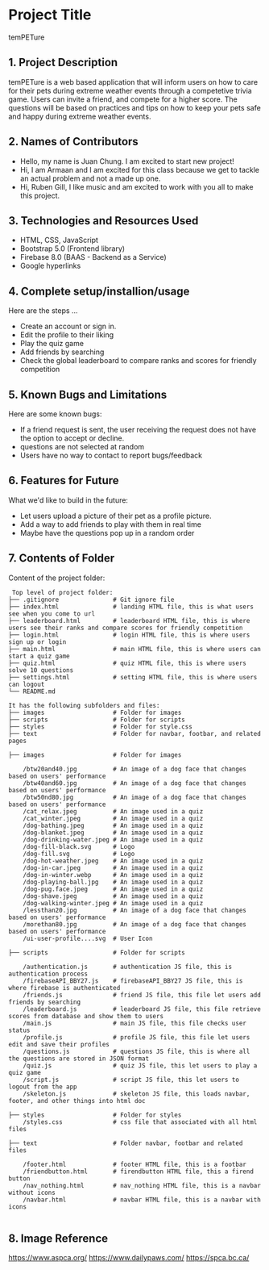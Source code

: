# Project Title
temPETure

## 1. Project Description
temPETure is a web based application that will inform users on how to care for their pets during extreme weather events through a competetive trivia game. Users can invite a friend, and compete for a higher score. The questions will be based on practices and tips on how to keep your pets safe and happy during extreme weather events. 

## 2. Names of Contributors
* Hello, my name is Juan Chung. I am excited to start new project!
* Hi, I am Armaan and I am excited for this class because we get to tackle an actual problem and not a made up one.
* Hi, Ruben Gill, I like music and am excited to work with you all to make this project. 
	
## 3. Technologies and Resources Used
* HTML, CSS, JavaScript
* Bootstrap 5.0 (Frontend library)
* Firebase 8.0 (BAAS - Backend as a Service)
* Google hyperlinks

## 4. Complete setup/installion/usage
Here are the steps ...
* Create an account or sign in. 
* Edit the profile to their liking
* Play the quiz game
* Add friends by searching
* Check the global leaderboard to compare ranks and scores for friendly competition

## 5. Known Bugs and Limitations
Here are some known bugs:
* If a friend request is sent, the user receiving the request does not have the option to accept or decline. 
* questions are not selected at random
* Users have no way to contact to report bugs/feedback

## 6. Features for Future
What we'd like to build in the future:
* Let users upload a picture of their pet as a profile picture. 
* Add a way to add friends to play with them in real time
* Maybe have the questions pop up in a random order
	
## 7. Contents of Folder
Content of the project folder:

```
 Top level of project folder: 
├── .gitignore               # Git ignore file
├── index.html               # landing HTML file, this is what users see when you come to url
├── leaderboard.html         # leaderboard HTML file, this is where users see their ranks and compare scores for friendly competition
├── login.html               # login HTML file, this is where users sign up or login
├── main.html                # main HTML file, this is where users can start a quiz game
├── quiz.html                # quiz HTML file, this is where users solve 10 questions
├── settings.html            # setting HTML file, this is where users can logout
└── README.md

It has the following subfolders and files:
├── images                   # Folder for images
├── scripts                  # Folder for scripts
├── styles                   # Folder for style.css
├── text                     # Folder for navbar, footbar, and related pages

├── images                   # Folder for images

    /btw20and40.jpg          # An image of a dog face that changes based on users' performance
    /btw40and60.jpg          # An image of a dog face that changes based on users' performance
    /btw50nd80.jpg           # An image of a dog face that changes based on users' performance
    /cat_relax.jpeg          # An image used in a quiz
    /cat_winter.jpeg         # An image used in a quiz
    /dog-bathing.jpeg        # An image used in a quiz
    /dog-blanket.jpeg        # An image used in a quiz
    /dog-drinking-water.jpeg # An image used in a quiz
    /dog-fill-black.svg      # Logo
    /dog-fill.svg            # Logo
    /dog-hot-weather.jpeg    # An image used in a quiz
    /dog-in-car.jpeg         # An image used in a quiz
    /dog-in-winter.webp      # An image used in a quiz
    /dog-playing-ball.jpg    # An image used in a quiz
    /dog-pug.face.jpeg       # An image used in a quiz
    /dog-shave.jpeg          # An image used in a quiz
    /dog-walking-winter.jpeg # An image used in a quiz
    /lessthan20.jpg          # An image of a dog face that changes based on users' performance
    /morethan80.jpg          # An image of a dog face that changes based on users' performance
    /ui-user-profile....svg  # User Icon

├── scripts                  # Folder for scripts

    /authentication.js       # authentication JS file, this is authentication process
    /firebaseAPI_BBY27.js    # firebaseAPI_BBY27 JS file, this is where firebase is authenticated
    /friends.js              # friend JS file, this file let users add friends by searching
    /leaderboard.js          # leaderboard JS file, this file retrieve scores from database and show them to users
    /main.js                 # main JS file, this file checks user status
    /profile.js              # profile JS file, this file let users edit and save their profiles
    /questions.js            # questions JS file, this is where all the questions are stored in JSON format
    /quiz.js                 # quiz JS file, this let users to play a quiz game
    /script.js               # script JS file, this let users to logout from the app
    /skeleton.js             # skeleton JS file, this loads navbar, footer, and other things into html doc

├── styles                   # Folder for styles
    /styles.css              # css file that associated with all html files

├── text                     # Folder navbar, footbar and related files

    /footer.html             # footer HTML file, this is a footbar
    /friendbutton.html       # firendbutton HTML file, this a firend button
    /nav_nothing.html        # nav_nothing HTML file, this is a navbar without icons
    /navbar.html             # navbar HTML file, this is a navbar with icons


```


## 8. Image Reference
https://www.aspca.org/
https://www.dailypaws.com/
https://spca.bc.ca/